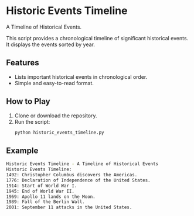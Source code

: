# Historic Events Timeline
A Timeline of Historical Events.

This script provides a chronological timeline of significant historical events. It displays the events sorted by year.

## Features

- Lists important historical events in chronological order.
- Simple and easy-to-read format.

## How to Play
1. Clone or download the repository.
2. Run the script:
   ```bash
   python historic_events_timeline.py
   
## Example

```bash
Historic Events Timeline - A Timeline of Historical Events
Historic Events Timeline:
1492: Christopher Columbus discovers the Americas.
1776: Declaration of Independence of the United States.
1914: Start of World War I.
1945: End of World War II.
1969: Apollo 11 lands on the Moon.
1989: Fall of the Berlin Wall.
2001: September 11 attacks in the United States.
```
